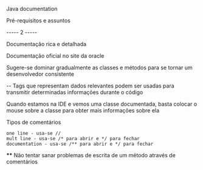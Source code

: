 Java documentation

Pré-requisitos e assuntos

----- 2 -----

Documentação rica e detalhada

Documentação oficial no site da oracle

Sugere-se dominar gradualmente as classes e métodos para se tornar um desenvolvedor consistente

-- Tags que representam dados relevantes podem ser usadas para transmitir determinadas informações durante o código

Quando estamos na IDE e vemos uma classe documentada, basta colocar o mouse sobre a classe para obter mais informações sobre ela

Tipos de comentários

    one line - usa-se //
    mult line - usa-se /* para abrir e */ para fechar
    documentation - usa-se /** para abrir e */ para fechar

**\*\*** Não tentar sanar problemas de escrita de um método através de comentários
